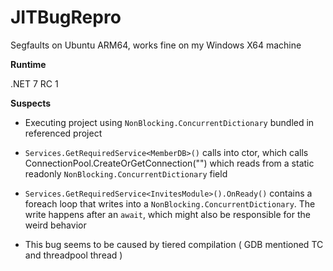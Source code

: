 # JITBugRepro
Segfaults on Ubuntu ARM64, works fine on my Windows X64 machine

__**Runtime**__

.NET 7 RC 1

__**Suspects**__
- Executing project using `NonBlocking.ConcurrentDictionary` bundled in referenced project

- `Services.GetRequiredService<MemberDB>()` calls into ctor, which calls ConnectionPool.CreateOrGetConnection("") which reads from a static readonly `NonBlocking.ConcurrentDictionary` field

- `Services.GetRequiredService<InvitesModule>().OnReady()` contains a foreach loop that writes into a `NonBlocking.ConcurrentDictionary`. The write happens after an `await`, which might also be responsible for the weird behavior

- This bug seems to be caused by tiered compilation ( GDB mentioned TC and threadpool thread )
